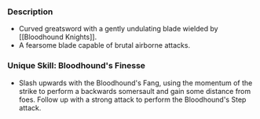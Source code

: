 ### Description
- Curved greatsword with a gently undulating blade wielded by [[Bloodhound Knights]].
- A fearsome blade capable of brutal airborne attacks.
### Unique Skill: Bloodhound's Finesse
- Slash upwards with the Bloodhound's Fang, using the momentum of the strike to perform a backwards somersault and gain some distance from foes. Follow up with a strong attack to perform the Bloodhound's Step attack.